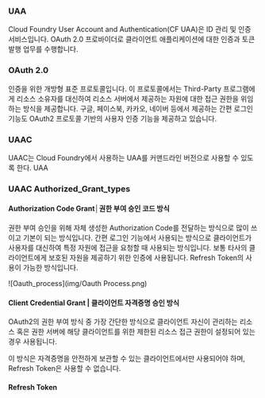 
### UAA
Cloud Foundry User Account and Authentication(CF UAA)은 ID 관리 및 인증 서비스입니다. OAuth 2.0 프로바이더로 클라이언트 애플리케이션에 대한 인증과 토큰 발행 업무를 수행합니다. 

### OAuth 2.0
인증을 위한 개방형 표준 프로토콜입니다. 
이 프로토콜에서는 Third-Party 프로그램에게 리소스 소유자를 대신하여 리소스 서버에서 제공하는 자원에 대한 접근 권한을 위임하는 방식을 제공합니다.
구글, 페이스북, 카카오, 네이버 등에서 제공하는 간편 로그인 기능도 OAuth2 프로토콜 기반의 사용자 인증 기능을 제공하고 있습니다.




### UAAC 
UAAC는 Cloud Foundry에서 사용하는 UAA를 커맨드라인 버전으로 사용할 수 있도록 한다. 
UAA


### UAAC Authorized_Grant_types
#### Authorization Code Grant│권한 부여 승인 코드 방식

권한 부여 승인을 위해 자체 생성한 Authorization Code를 전달하는 방식으로 많이 쓰이고 기본이 되는 방식입니다. 간편 로그인 기능에서 사용되는 방식으로 클라이언트가 사용자를 대신하여 특정 자원에 접근을 요청할 때 사용되는 방식입니다. 보통 타사의 클라이언트에게 보호된 자원을 제공하기 위한 인증에 사용됩니다. Refresh Token의 사용이 가능한 방식입니다.

![Oauth_process](img/Oauth Process.png)




#### Client Credential Grant | 클라이언트 자격증명 승인 방식
OAuth2의 권한 부여 방식 중 가장 간단한 방식으로 클라이언트 자신이 관리하는 리소스 혹은 권한 서버에 해당 클라이언트를 위한 제한된 리소스 접근 권한이 설정되어 있는 경우 사용됩니다.

이 방식은 자격증명을 안전하게 보관할 수 있는 클라이언트에서만 사용되어야 하며, Refresh Token은 사용할 수 없습니다.

#### Refresh Token



